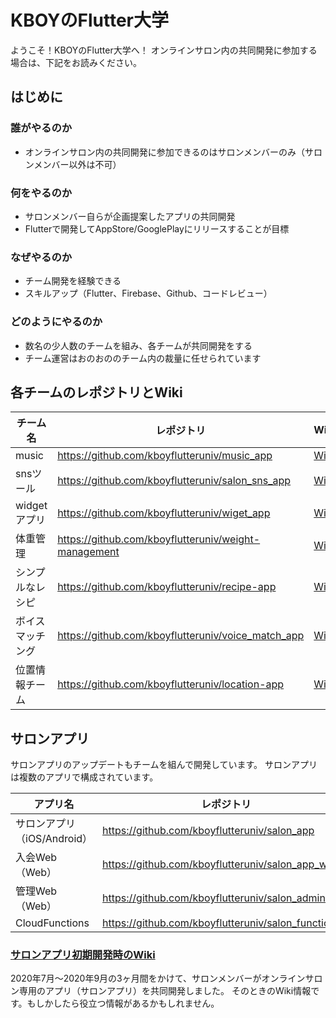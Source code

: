# KBOYのFlutter大学

ようこそ！KBOYのFlutter大学へ！
オンラインサロン内の共同開発に参加する場合は、下記をお読みください。

## はじめに

### 誰がやるのか

- オンラインサロン内の共同開発に参加できるのはサロンメンバーのみ（サロンメンバー以外は不可）

### 何をやるのか

- サロンメンバー自らが企画提案したアプリの共同開発
- Flutterで開発してAppStore/GooglePlayにリリースすることが目標

### なぜやるのか

- チーム開発を経験できる
- スキルアップ（Flutter、Firebase、Github、コードレビュー）

### どのようにやるのか

- 数名の少人数のチームを組み、各チームが共同開発をする
- チーム運営はおのおののチーム内の裁量に任せられています

## 各チームのレポジトリとWiki

チーム名|レポジトリ|Wiki
--|--|--
music|https://github.com/kboyflutteruniv/music_app|[Wiki](./joint_dev/music_app/README.md)
snsツール|https://github.com/kboyflutteruniv/salon_sns_app|[Wiki](./joint_dev/salon_sns_app/README.md)
widgetアプリ|https://github.com/kboyflutteruniv/wiget_app|[Wiki](./joint_dev/wiget_app/README.md)
体重管理|https://github.com/kboyflutteruniv/weight-management|[Wiki](./joint_dev/weight-management/README.md)
シンプルなレシピ|https://github.com/kboyflutteruniv/recipe-app|[Wiki](./joint_dev/recipe-app/README.md)
ボイスマッチング|https://github.com/kboyflutteruniv/voice_match_app|[Wiki](./joint_dev/voice_match_app/README.md)
位置情報チーム|https://github.com/kboyflutteruniv/location-app|[Wiki](./joint_dev/location-app/README.md)

## サロンアプリ

サロンアプリのアップデートもチームを組んで開発しています。
サロンアプリは複数のアプリで構成されています。

アプリ名|レポジトリ
--|--
サロンアプリ（iOS/Android）|https://github.com/kboyflutteruniv/salon_app|[Wiki](./joint_dev/salon_app/README.md)
入会Web（Web）|https://github.com/kboyflutteruniv/salon_app_web|[Wiki](./joint_dev/salon_app_web/README.md)
管理Web（Web）|https://github.com/kboyflutteruniv/salon_admin_web|[Wiki](./joint_dev/salon_admin_web/README.md)
CloudFunctions|https://github.com/kboyflutteruniv/salon_functions|[Wiki](./joint_dev/salon_functions/README.md)


### [サロンアプリ初期開発時のWiki](./salon_app/README.md)

2020年7月〜2020年9月の3ヶ月間をかけて、サロンメンバーがオンラインサロン専用のアプリ（サロンアプリ）を共同開発しました。
そのときのWiki情報です。もしかしたら役立つ情報があるかもしれません。
